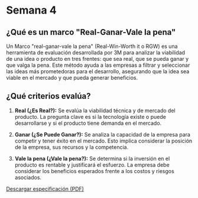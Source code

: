 # Semana 4



## ¿Qué es un marco "Real-Ganar-Vale la pena"


Un Marco "real-ganar-vale la pena" (Real-Win-Worth it o RGW) es una herramienta de evaluación desarrollada por 3M para analizar la viabilidad de una idea o producto en tres frentes: que sea real, que se pueda ganar y que valga la pena. Este método ayuda a las empresas a filtrar y seleccionar las ideas más prometedoras para el desarrollo, asegurando que la idea sea viable en el mercado y que pueda generar beneficios. 

## ¿Qué criterios evalúa?

1. **Real (¿Es Real?):** Se evalúa la viabilidad técnica y de mercado del producto. La pregunta clave es si la tecnología existe o puede desarrollarse y si el producto tiene demanda en el mercado.

2. **Ganar (¿Se Puede Ganar?):** Se analiza la capacidad de la empresa para competir y tener éxito en el mercado. Esto implica considerar la posición de la empresa, sus recursos y la competencia.

3. **Vale la pena (¿Vale la pena?):** Se determina si la inversión en el producto es rentable y justificará el esfuerzo. La empresa debe considerar los beneficios esperados frente a los costos y riesgos asociados.

[Descargar especificación (PDF)](recursos/archivos/Marco.pdf)